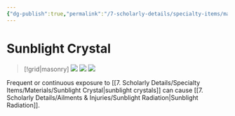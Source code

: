 ```yaml
---
{"dg-publish":true,"permalink":"/7-scholarly-details/specialty-items/materials/sunblight-crystal/","noteIcon":""}
---
```


# Sunblight Crystal

>[!grid|masonry]
>![](https://i.imgur.com/udB6let.jpeg)
![](https://i.imgur.com/JucvyWX.png)
![](https://i.imgur.com/AWzzDUx.jpeg)

Frequent or continuous exposure to [[7. Scholarly Details/Specialty Items/Materials/Sunblight Crystal\|sunblight crystals]] can cause [[7. Scholarly Details/Ailments & Injuries/Sunblight Radiation\|Sunblight Radiation]].